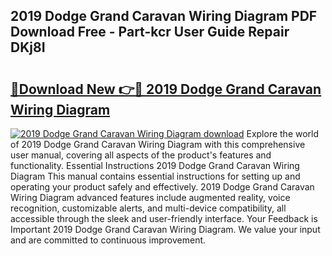 ## 2019 Dodge Grand Caravan Wiring Diagram PDF Download Free - Part-kcr User Guide Repair DKj8I

# <h2><a href="http://dfrttc.blite.top/?on=2019+Dodge+Grand+Caravan+Wiring+Diagram">🔗Download New 👉🔴 2019 Dodge Grand Caravan Wiring Diagram</a></h2>

[![2019 Dodge Grand Caravan Wiring Diagram download](https://i.imgur.com/lujVjoI.png)](http://dfrttc.blite.top/?on=2019+Dodge+Grand+Caravan+Wiring+Diagram)
Explore the world of 2019 Dodge Grand Caravan Wiring Diagram with this comprehensive user manual, covering all aspects of the product's features and functionality. Essential Instructions 2019 Dodge Grand Caravan Wiring Diagram This manual contains essential instructions for setting up and operating your product safely and effectively. 2019 Dodge Grand Caravan Wiring Diagram advanced features include augmented reality, voice recognition, customizable alerts, and multi-device compatibility, all accessible through the sleek and user-friendly interface. Your Feedback is Important 2019 Dodge Grand Caravan Wiring Diagram. We value your input and are committed to continuous improvement.
